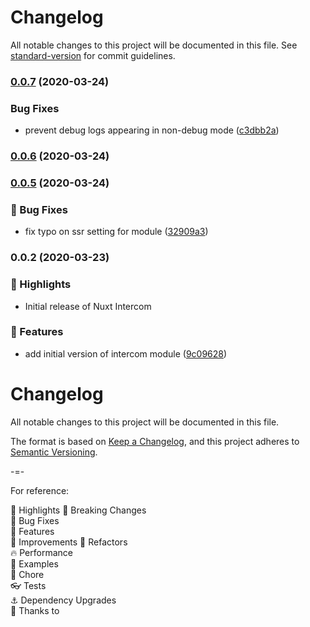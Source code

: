 # Changelog

All notable changes to this project will be documented in this file. See [standard-version](https://github.com/conventional-changelog/standard-version) for commit guidelines.

### [0.0.7](https://github.com/hex-digital/nuxt-intercom/compare/v0.0.6...v0.0.7) (2020-03-24)


### Bug Fixes

* prevent debug logs appearing in non-debug mode ([c3dbb2a](https://github.com/hex-digital/nuxt-intercom/commit/c3dbb2af90d21affd26599a65585c93592ce2e4e))

### [0.0.6](https://github.com/hex-digital/nuxt-intercom/compare/v0.0.5...v0.0.6) (2020-03-24)

### [0.0.5](https://github.com/hex-digital/nuxt-intercom/compare/v0.0.4...v0.0.5) (2020-03-24)


### 🐛 Bug Fixes

* fix typo on ssr setting for module ([32909a3](https://github.com/hex-digital/nuxt-intercom/commit/32909a3fb47ed8884284f6c416d8f66b7e7dbd35))

### 0.0.2 (2020-03-23)


### 🌟 Highlights
- Initial release of Nuxt Intercom

### 🚀 Features

* add initial version of intercom module ([9c09628](https://github.com/hex-digital/nuxt-intercom/commit/9c096287b13286a3fdd64811fe7ec4608565adf9))

# Changelog
All notable changes to this project will be documented in this file.

The format is based on [Keep a Changelog](https://keepachangelog.com/en/1.0.0/),
and this project adheres to [Semantic Versioning](https://semver.org/spec/v2.0.0.html).

-=-

For reference:

🌟 Highlights
🚨 Breaking Changes  
🐛 Bug Fixes  
🚀 Features  
🦄️ Improvements
💅 Refactors  
🔥 Performance  
📝 Examples  
🏡 Chore  
👓 Tests  
⚓ Dependency Upgrades  
💖 Thanks to  
